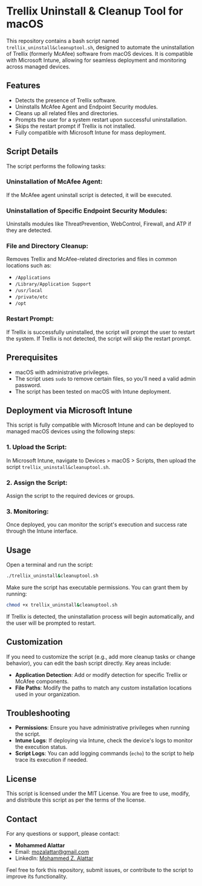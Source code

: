 # Trellix Uninstall & Cleanup Tool for macOS

This repository contains a bash script named `trellix_uninstall&cleanuptool.sh`, designed to automate the uninstallation of Trellix (formerly McAfee) software from macOS devices. It is compatible with Microsoft Intune, allowing for seamless deployment and monitoring across managed devices.

## Features
- Detects the presence of Trellix software.
- Uninstalls McAfee Agent and Endpoint Security modules.
- Cleans up all related files and directories.
- Prompts the user for a system restart upon successful uninstallation.
- Skips the restart prompt if Trellix is not installed.
- Fully compatible with Microsoft Intune for mass deployment.

## Script Details
The script performs the following tasks:

### Uninstallation of McAfee Agent:
If the McAfee agent uninstall script is detected, it will be executed.

### Uninstallation of Specific Endpoint Security Modules:
Uninstalls modules like ThreatPrevention, WebControl, Firewall, and ATP if they are detected.

### File and Directory Cleanup:
Removes Trellix and McAfee-related directories and files in common locations such as:
- `/Applications`
- `/Library/Application Support`
- `/usr/local`
- `/private/etc`
- `/opt`

### Restart Prompt:
If Trellix is successfully uninstalled, the script will prompt the user to restart the system. If Trellix is not detected, the script will skip the restart prompt.

## Prerequisites
- macOS with administrative privileges.
- The script uses `sudo` to remove certain files, so you'll need a valid admin password.
- The script has been tested on macOS with Intune deployment.

## Deployment via Microsoft Intune
This script is fully compatible with Microsoft Intune and can be deployed to managed macOS devices using the following steps:

### 1. Upload the Script:
In Microsoft Intune, navigate to Devices > macOS > Scripts, then upload the script `trellix_uninstall&cleanuptool.sh`.

### 2. Assign the Script:
Assign the script to the required devices or groups.

### 3. Monitoring:
Once deployed, you can monitor the script's execution and success rate through the Intune interface.

## Usage
Open a terminal and run the script:
```bash
./trellix_uninstall&cleanuptool.sh
```
Make sure the script has executable permissions. You can grant them by running:
```bash
chmod +x trellix_uninstall&cleanuptool.sh
```
If Trellix is detected, the uninstallation process will begin automatically, and the user will be prompted to restart.

## Customization
If you need to customize the script (e.g., add more cleanup tasks or change behavior), you can edit the bash script directly. Key areas include:
- **Application Detection**: Add or modify detection for specific Trellix or McAfee components.
- **File Paths**: Modify the paths to match any custom installation locations used in your organization.

## Troubleshooting
- **Permissions**: Ensure you have administrative privileges when running the script.
- **Intune Logs**: If deploying via Intune, check the device's logs to monitor the execution status.
- **Script Logs**: You can add logging commands (`echo`) to the script to help trace its execution if needed.

## License
This script is licensed under the MIT License. You are free to use, modify, and distribute this script as per the terms of the license.

## Contact
For any questions or support, please contact:
- **Mohammed Alattar**
- Email: [mozalattar@gmail.com](mailto:mozalattar@gmail.com)
- LinkedIn: [Mohammed Z. Alattar](https://www.linkedin.com/in/mohammed-z-alattar/)

Feel free to fork this repository, submit issues, or contribute to the script to improve its functionality.
